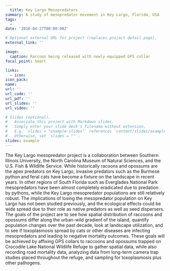 ```yaml
---
  title: Key Largo Mesopredators
summary: A study of mesopredator movement in Key Largo, Florida, USA
tags:
  - 
date: '2016-04-27T00:00:00Z'

# Optional external URL for project (replaces project detail page).
external_link: ''

image:
  caption: Raccoon being released with newly equipped GPS collar
focal_point: Smart

links:
  - icon: 
icon_pack: 
name: 
url: ''
url_code: ''
url_pdf: ''
url_slides: ''
url_video: ''

# Slides (optional).
#   Associate this project with Markdown slides.
#   Simply enter your slide deck's filename without extension.
#   E.g. `slides = "example-slides"` references `content/slides/example-slides.md`.
#   Otherwise, set `slides = ""`.
slides: example
---
```

  
  The Key Largo mesopredator project is a collaboration between Southern Illinois University, the North Carolina Museum of Natural Sciences, and the U.S. Fish & Wildlife Service. While historically racoons and opossums are the apex predators on Key Largo, invasive predators such as the Burmese python and feral cats have become a fixture on the landscape in recent years. In other regions of South Florida such as Everglades National Park mesopredators have been almost completely eradicated due to predation by pythons, while the Key Largo mesopredator populations are still relatively robust. The implications of losing the mesopredator population on Key Largo has not been studied previously, and the ecological effects could be wide spread due to their role as native predators as well as seed dispersers. The goals of the project are to see how spatial distribution of raccoons and opossums differ along the urban-wild gradient of the island, quantify population changes over the past decade, look at landscape utilization, and to see if toxoplasmosis spread by cats or other diseases are infecting mesopredators and leading to negative mortality outcomes. These goals will be achieved by affixing GPS collars to raccoons and opossums trapped on Crocodile Lake National Wildlife Refuge to gather spatial data, while also recording road mortality data, analyzing data from long-term camera trap studies placed throughout the refuge, and sampling for toxoplasmosis plus other pathogens. 